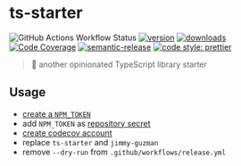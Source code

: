 # ts-starter

![GitHub Actions Workflow Status](https://img.shields.io/github/actions/workflow/status/jimmy-guzman/ts-starter/cd.yml?style=flat-square&logo=github-actions)
[![version](https://img.shields.io/npm/v/ts-starter.svg?logo=npm&style=flat-square)](https://www.npmjs.com/package/ts-starter)
[![downloads](https://img.shields.io/npm/dm/ts-starter.svg?logo=npm&style=flat-square)](http://www.npmtrends.com/ts-starter)
[![Code Coverage](https://img.shields.io/codecov/c/github/jimmy-guzman/ts-starter.svg?style=flat-square&logo=codecov)](https://codecov.io/github/jimmy-guzman/ts-starter)
[![semantic-release](https://img.shields.io/badge/%20%20%F0%9F%93%A6%F0%9F%9A%80-semantic--release-e10079.svg?style=flat-square)](https://semantic-release.gitbook.io/semantic-release)
[![code style: prettier](https://img.shields.io/badge/code_style-prettier-ff69b4.svg?style=flat-square&logo=prettier)](https://github.com/prettier/prettier)

<!-- ![description starts here] -->

> 🍱 another opinionated TypeScript library starter

<!-- ![description ends here] -->

<!-- ![usage starts here] -->

## Usage

- [create a `NPM_TOKEN`](https://docs.npmjs.com/about-access-tokens)
- add `NPM_TOKEN` as [repository secret](https://docs.github.com/en/actions/reference/encrypted-secrets#creating-encrypted-secrets-for-a-repository)
- [create codecov account](https://docs.codecov.io/docs/quick-start)
- replace `ts-starter` and `jimmy-guzman`
- remove `--dry-run` from `.github/workflows/release.yml`

<!-- ![usage ends here] -->

